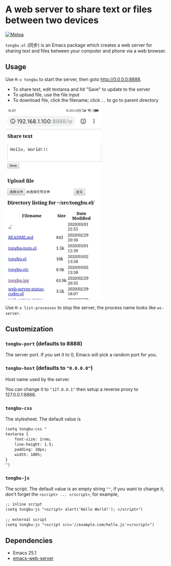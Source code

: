 # A web server to share text or files between two devices
[![Melpa](https://melpa.org/packages/tongbu-badge.svg)](https://melpa.org/#/tongbu)

`tongbu.el` (同步) is an Emacs package which creates a web server for sharing
text and files between your computer and phone via a web browser.

## Usage

Use `M-x tongbu` to start the server, then goto http://0.0.0.0:8888.

- To share text, edit textarea and hit "Save" to update to the server
- To upload file, use the file input
- To download file, click the filename; click `..` to go to parent directory

<img src="tongbu.jpg" alt="tongbu.el screenshot" width="300">

Use `M-x list-processes` to stop the server, the process name looks like `ws-server`.

## Customization

### `tongbu-port` (defaults to 8888)

The server port. If you set it to 0, Emacs will pick a random port for you.

### `tongbu-host` (defaults to `"0.0.0.0"`)

Host name used by the server.

You can change it to `"127.0.0.1"` then setup a reverse proxy to 127.0.0.1:8888.

### `tongbu-css`

The stylesheet. The default value is

``` emacs-lisp
(setq tongbu-css "
textarea {
    font-size: 1rem;
    line-height: 1.5;
    padding: 10px;
    width: 100%;
}
")
```

### `tongbu-js`

The script. The default value is an empty string `""`, if you want to change it,
don't forget the `<script> ... </script>`, for example,

``` emacs-lisp
;; inline script
(setq tongbu-js "<script> alert('Hello World!'); </script>")

;; external script
(setq tongbu-js "<script src='//example.com/hello.js'></script>")
```

## Dependencies

- Emacs 25.1
- [emacs-web-server](https://github.com/eschulte/emacs-web-server)
